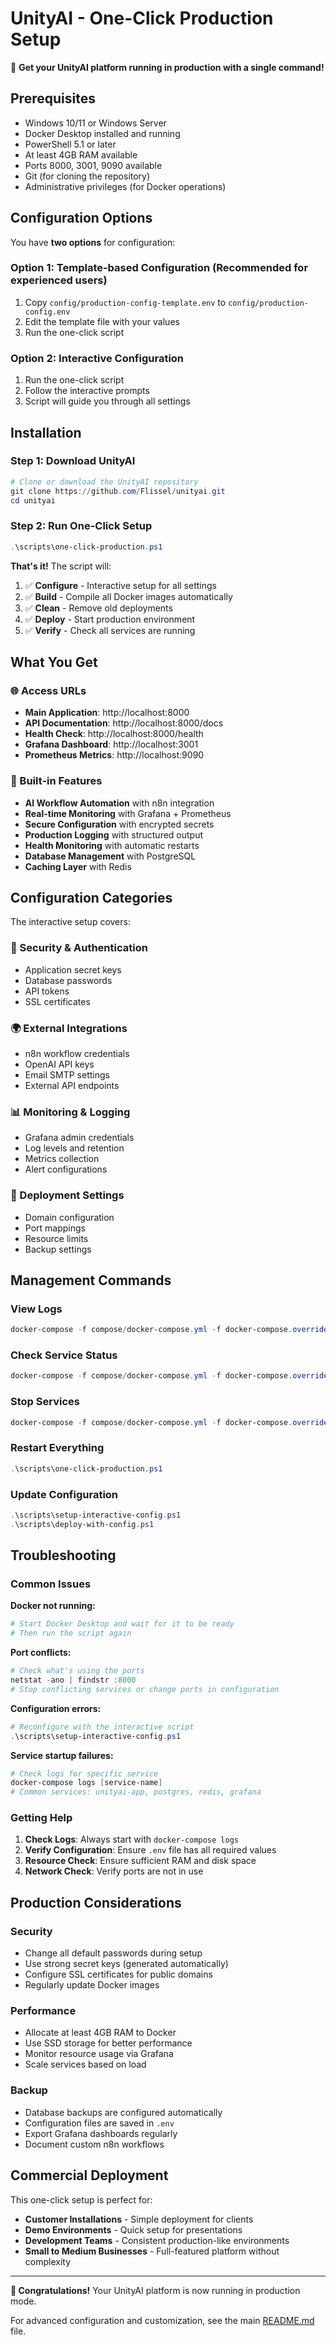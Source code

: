 # UnityAI - One-Click Production Setup

🚀 **Get your UnityAI platform running in production with a single command!**

## Prerequisites

- Windows 10/11 or Windows Server
- Docker Desktop installed and running
- PowerShell 5.1 or later
- At least 4GB RAM available
- Ports 8000, 3001, 9090 available
- Git (for cloning the repository)
- Administrative privileges (for Docker operations)

## Configuration Options

You have **two options** for configuration:

### Option 1: Template-based Configuration (Recommended for experienced users)
1. Copy `config/production-config-template.env` to `config/production-config.env`
2. Edit the template file with your values
3. Run the one-click script

### Option 2: Interactive Configuration
1. Run the one-click script
2. Follow the interactive prompts
3. Script will guide you through all settings

## Installation

### Step 1: Download UnityAI
```powershell
# Clone or download the UnityAI repository
git clone https://github.com/Flissel/unityai.git
cd unityai
```

### Step 2: Run One-Click Setup
```powershell
.\scripts\one-click-production.ps1
```

**That's it!** The script will:

1. ✅ **Configure** - Interactive setup for all settings
2. ✅ **Build** - Compile all Docker images automatically
3. ✅ **Clean** - Remove old deployments
4. ✅ **Deploy** - Start production environment
5. ✅ **Verify** - Check all services are running

## What You Get

### 🌐 Access URLs
- **Main Application**: http://localhost:8000
- **API Documentation**: http://localhost:8000/docs
- **Health Check**: http://localhost:8000/health
- **Grafana Dashboard**: http://localhost:3001
- **Prometheus Metrics**: http://localhost:9090

### 🔧 Built-in Features
- **AI Workflow Automation** with n8n integration
- **Real-time Monitoring** with Grafana + Prometheus
- **Secure Configuration** with encrypted secrets
- **Production Logging** with structured output
- **Health Monitoring** with automatic restarts
- **Database Management** with PostgreSQL
- **Caching Layer** with Redis

## Configuration Categories

The interactive setup covers:

### 🔐 Security & Authentication
- Application secret keys
- Database passwords
- API tokens
- SSL certificates

### 🌍 External Integrations
- n8n workflow credentials
- OpenAI API keys
- Email SMTP settings
- External API endpoints

### 📊 Monitoring & Logging
- Grafana admin credentials
- Log levels and retention
- Metrics collection
- Alert configurations

### 🚀 Deployment Settings
- Domain configuration
- Port mappings
- Resource limits
- Backup settings

## Management Commands

### View Logs
```powershell
docker-compose -f compose/docker-compose.yml -f docker-compose.override.yml logs -f
```

### Check Service Status
```powershell
docker-compose -f compose/docker-compose.yml -f docker-compose.override.yml ps
```

### Stop Services
```powershell
docker-compose -f compose/docker-compose.yml -f docker-compose.override.yml down
```

### Restart Everything
```powershell
.\scripts\one-click-production.ps1
```

### Update Configuration
```powershell
.\scripts\setup-interactive-config.ps1
.\scripts\deploy-with-config.ps1
```

## Troubleshooting

### Common Issues

**Docker not running:**
```powershell
# Start Docker Desktop and wait for it to be ready
# Then run the script again
```

**Port conflicts:**
```powershell
# Check what's using the ports
netstat -ano | findstr :8000
# Stop conflicting services or change ports in configuration
```

**Configuration errors:**
```powershell
# Reconfigure with the interactive script
.\scripts\setup-interactive-config.ps1
```

**Service startup failures:**
```powershell
# Check logs for specific service
docker-compose logs [service-name]
# Common services: unityai-app, postgres, redis, grafana
```

### Getting Help

1. **Check Logs**: Always start with `docker-compose logs`
2. **Verify Configuration**: Ensure `.env` file has all required values
3. **Resource Check**: Ensure sufficient RAM and disk space
4. **Network Check**: Verify ports are not in use

## Production Considerations

### Security
- Change all default passwords during setup
- Use strong secret keys (generated automatically)
- Configure SSL certificates for public domains
- Regularly update Docker images

### Performance
- Allocate at least 4GB RAM to Docker
- Use SSD storage for better performance
- Monitor resource usage via Grafana
- Scale services based on load

### Backup
- Database backups are configured automatically
- Configuration files are saved in `.env`
- Export Grafana dashboards regularly
- Document custom n8n workflows

## Commercial Deployment

This one-click setup is perfect for:
- **Customer Installations** - Simple deployment for clients
- **Demo Environments** - Quick setup for presentations
- **Development Teams** - Consistent production-like environments
- **Small to Medium Businesses** - Full-featured platform without complexity

---

**🎉 Congratulations!** Your UnityAI platform is now running in production mode.

For advanced configuration and customization, see the main [README.md](README.md) file.